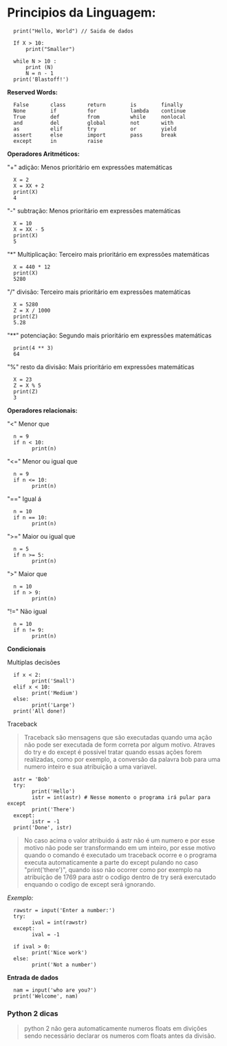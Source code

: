 # Principios da Linguagem:
      
      print("Hello, World") // Saida de dados

      If X > 10:
          print("Smaller")

      while N > 10 :
          print (N)
          N = n - 1
      print('Blastoff!')
      
**Reserved Words:**

      False       class       return        is        finally
      None        if          for           lambda    continue
      True        def         from          while     nonlocal
      and         del         global        not       with
      as          elif        try           or        yield
      assert      else        import        pass      break
      except      in          raise

**Operadores Aritméticos:**

"+" adição: Menos prioritário em expressões matemáticas
    
      X = 2
      X = XX + 2
      print(X)
      4

"-" subtração: Menos prioritário em expressões matemáticas
    
      X = 10
      X = XX - 5
      print(X)
      5

"*" Multiplicação: Terceiro mais prioritário em expressões matemáticas

      X = 440 * 12
      print(X)
      5280

"/" divisão: Terceiro mais prioritário em expressões matemáticas
    
      X = 5280
      Z = X / 1000
      print(Z)
      5.28

"**" potenciação: Segundo mais prioritário em expressões matemáticas

      print(4 ** 3)
      64

"%" resto da divisão: Mais prioritário em expressões matemáticas

      X = 23
      Z = X % 5
      print(Z)
      3

**Operadores relacionais:**

"<" Menor que
      
      n = 9
      if n < 10:
            print(n)
     
"<=" Menor ou igual que
      
      n = 9
      if n <= 10:
            print(n)
            
"==" Igual á
      
      n = 10
      if n == 10:
            print(n)

">=" Maior ou igual que

      n = 5
      if n >= 5:
            print(n)
            
">" Maior que 

      n = 10
      if n > 9:
            print(n)
            
"!=" Não igual

      n = 10
      if n != 9:
            print(n)

**Condicionais**

Multiplas decisões
      
      if x < 2:
            print('Small')
      elif x < 10:
            print('Medium')
      else:
            print('Large')
      print('All done!)
      
 Traceback
      
> Traceback são mensagens que são executadas quando uma ação não pode ser executada de form correta por algum motivo. Atraves do try e do except é possivel tratar quando essas ações forem realizadas, como por exemplo, a conversão da palavra bob para uma numero inteiro e sua atribuição a uma variavel.

      astr = 'Bob'
      try:
            print('Hello')
            istr = int(astr) # Nesse momento o programa irá pular para except
            print('There')
      except:
            istr = -1
      print('Done', istr) 
            
> No caso acima o valor atribuido á astr não é um numero e por esse motivo não pode ser transformando em um inteiro, por esse motivo quando o comando é executado um traceback ocorre e o programa executa automaticamente a parte do except pulando no caso "print('there')", quando isso não ocorrer como por exemplo na atribuição de 1769 para astr o codigo dentro de try será exercutado enquando o codigo de except será ignorando.

*Exemplo:*

      rawstr = input('Enter a number:')
      try:
            ival = int(rawstr)
      except:
            ival = -1
      
      if ival > 0:
            print('Nice work')
      else:
            print('Not a number')
            
            
**Entrada de dados**

      nam = input('who are you?')
      print('Welcome', nam)

### Python 2 dicas

> python 2 não gera automaticamente numeros floats em divições sendo necessário declarar os numeros com floats antes da divisão.
